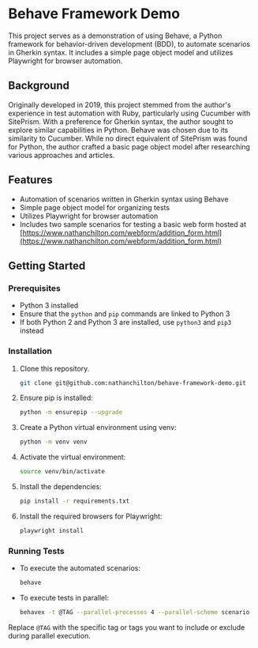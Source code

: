 # Behave Framework Demo

This project serves as a demonstration of using Behave, a Python framework for behavior-driven development (BDD), to automate scenarios in Gherkin syntax. It includes a simple page object model and utilizes Playwright for browser automation.

## Background

Originally developed in 2019, this project stemmed from the author's experience in test automation with Ruby, particularly using Cucumber with SitePrism. With a preference for Gherkin syntax, the author sought to explore similar capabilities in Python. Behave was chosen due to its similarity to Cucumber. While no direct equivalent of SitePrism was found for Python, the author crafted a basic page object model after researching various approaches and articles.

## Features

- Automation of scenarios written in Gherkin syntax using Behave
- Simple page object model for organizing tests
- Utilizes Playwright for browser automation
- Includes two sample scenarios for testing a basic web form hosted at [https://www.nathanchilton.com/webform/addition_form.html](https://www.nathanchilton.com/webform/addition_form.html)

## Getting Started

### Prerequisites

- Python 3 installed
- Ensure that the `python` and `pip` commands are linked to Python 3
- If both Python 2 and Python 3 are installed, use `python3` and `pip3` instead

### Installation

1. Clone this repository.
   ``` bash
   git clone git@github.com:nathanchilton/behave-framework-demo.git
   ```

2. Ensure pip is installed:
    ```bash
    python -m ensurepip --upgrade
    ```

3. Create a Python virtual environment using venv:
    ```bash
    python -m venv venv
    ```

4. Activate the virtual environment:
    ```bash
    source venv/bin/activate
    ```

5. Install the dependencies:
    ```bash
    pip install -r requirements.txt
    ```

6. Install the required browsers for Playwright:
    ```bash
    playwright install
    ```

### Running Tests

- To execute the automated scenarios:
    ```bash
    behave
    ```

- To execute tests in parallel:
    ```bash
    behavex -t @TAG --parallel-processes 4 --parallel-scheme scenario
    ```

Replace `@TAG` with the specific tag or tags you want to include or exclude during parallel execution.
